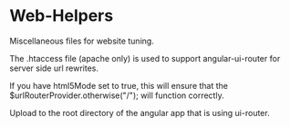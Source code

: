 # Web-Helpers
Miscellaneous files for website tuning.

The .htaccess file (apache only) is used to support angular-ui-router for server side url rewrites.

If you have html5Mode set to true, this will ensure that the $urlRouterProvider.otherwise("/"); will function correctly.

Upload to the root directory of the angular app that is using ui-router.
